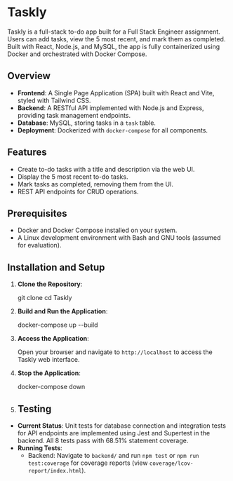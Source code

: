 # Taskly

Taskly is a full-stack to-do app built for a Full Stack Engineer assignment. Users can add tasks, view the 5 most recent, and mark them as completed. Built with React, Node.js, and MySQL, the app is fully containerized using Docker and orchestrated with Docker Compose.

## Overview

- **Frontend**: A Single Page Application (SPA) built with React and Vite, styled with Tailwind CSS.
- **Backend**: A RESTful API implemented with Node.js and Express, providing task management endpoints.
- **Database**: MySQL, storing tasks in a `task` table.
- **Deployment**: Dockerized with `docker-compose` for all components.

## Features

- Create to-do tasks with a title and description via the web UI.
- Display the 5 most recent to-do tasks.
- Mark tasks as completed, removing them from the UI.
- REST API endpoints for CRUD operations.

## Prerequisites

- Docker and Docker Compose installed on your system.
- A Linux development environment with Bash and GNU tools (assumed for evaluation).

## Installation and Setup

1. **Clone the Repository**:

   git clone <your-github-repo-url>
   cd Taskly

2. **Build and Run the Application**:

   docker-compose up --build

3. **Access the Application**:

   Open your browser and navigate to `http://localhost` to access the Taskly web interface.

4. **Stop the Application**:

   docker-compose down

5. ## Testing

- **Current Status**: Unit tests for database connection and integration tests for API endpoints are implemented using Jest and Supertest in the backend. All 8 tests pass with 68.51% statement coverage.
- **Running Tests**:
  - Backend: Navigate to `backend/` and run `npm test` or `npm run test:coverage` for coverage reports (view `coverage/lcov-report/index.html`).
